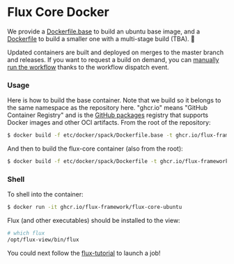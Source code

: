 # Flux Core Docker

We provide a [Dockerfile.base](Dockerfile.base) to build an ubuntu base image,
and a [Dockerfile](Dockerfile) to build a smaller one with a multi-stage build (TBA). 🚧️

Updated containers are built and deployed on merges to the master branch and releases.
If you want to request a build on demand, you can [manually run the workflow](https://docs.github.com/en/actions/managing-workflow-runs/manually-running-a-workflow) thanks to the workflow dispatch event.

### Usage

Here is how to build the base container. Note that we build so it belongs to the same
namespace as the repository here. "ghcr.io" means "GitHub Container Registry" and
is the [GitHub packages](https://github.com/features/packages) registry that supports
 Docker images and other OCI artifacts. From the root of the repository:

```bash
$ docker build -f etc/docker/spack/Dockerfile.base -t ghcr.io/flux-framework/flux-core-base .
```

And then to build the flux-core container (also from the root):

```bash
$ docker build -f etc/docker/spack/Dockerfile -t ghcr.io/flux-framework/flux-core-ubuntu .
```

### Shell

To shell into the container:

```bash
$ docker run -it ghcr.io/flux-framework/flux-core-ubuntu
```

Flux (and other executables) should be installed to the view:

```bash
# which flux
/opt/flux-view/bin/flux
```

You could next follow the [flux-tutorial](https://flux-framework.readthedocs.io/en/latest/quickstart.html#starting-a-flux-instance) to launch a job!
